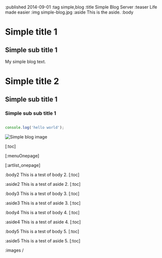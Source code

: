:published 2014-09-01
:tag simple,blog
:title Simple Blog Server
:teaser Life made easier
:img simple-blog.jpg
:aside
This is the aside.
:body
# Simple title 1

## Simple sub title 1

My simple blog text.

# Simple title 2

## Simple sub title 1

### Simple sub sub title 1

```javascript 

console.log('hello world');

```

![Simple blog image](simple-blog.jpg?w=600 "My image text")


[:toc]


[:menuOnepage]

[:artlist_onepage]


:body2
This is a test of body 2.
[:toc]

:aside2
This is a test of aside 2.
[:toc]

:body3
This is a test of body 3.
[:toc]

:aside3
This is a test of aside 3.
[:toc]

:body4
This is a test of body 4.
[:toc]

:aside4
This is a test of aside 4.
[:toc]

:body5
This is a test of body 5.
[:toc]

:aside5
This is a test of aside 5.
[:toc]

:images /
